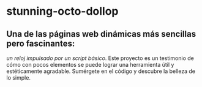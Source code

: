 # stunning-octo-dollop
## Una de las páginas web dinámicas más sencillas pero fascinantes: 
*un reloj impulsado por un script básico*. Este proyecto es un testimonio de cómo con pocos elementos se puede lograr una herramienta útil y estéticamente agradable. Sumérgete en el código y descubre la belleza de lo simple.
